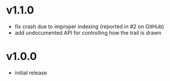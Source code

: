 # v1.1.0
- fix crash due to improper indexing (reported in #2 on GitHub)
- add undocumented API for controlling how the trail is drawn

# v1.0.0
- initial release
